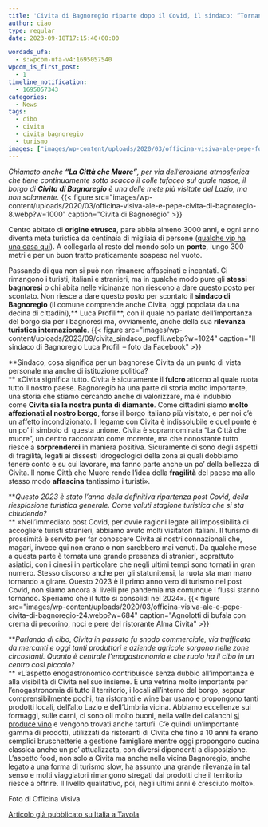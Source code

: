 ```yaml
---
title: 'Civita di Bagnoregio riparte dopo il Covid, il sindaco: “Tornano tanti turisti”'
author: ciao
type: regular
date: 2023-09-18T17:15:40+00:00

wordads_ufa:
  - s:wpcom-ufa-v4:1695057540
wpcom_is_first_post:
  - 1
timeline_notification:
  - 1695057343
categories:
  - News
tags:
  - cibo
  - civita
  - civita bagnoregio
  - turismo
images: ["images/wp-content/uploads/2020/03/officina-visiva-ale-pepe-foto-civita-bagnoregio-alba-1.webp"]
---
```

_Chiamato anche **“La Città che Muore”**, per via dell’erosione atmosferica che tiene continuamente sotto scacco il colle tufaceo sul quale nasce, il borgo di **Civita di Bagnoregio** è una delle mete più visitate del Lazio, ma non solamente._ 
{{< figure src="images/wp-content/uploads/2020/03/officina-visiva-ale-e-pepe-civita-di-bagnoregio-8.webp?w=1000" caption="Civita di Bagnoregio" >}}
 

Centro abitato di **origine etrusca**, pare abbia almeno 3000 anni, e ogni anno diventa meta turistica da centinaia di migliaia di persone (<a rel="noreferrer noopener" href="https://www.italiaatavola.net/attualita-mercato/2023/8/9/italia-vip-jordan-de-niro-douglas-harry-styles-chi-sceglie-bel-paese/98663/" target="_blank">qualche vip ha una casa qui</a>). A collegarla al resto del mondo solo un **ponte**, lungo 300 metri e per un buon tratto praticamente sospeso nel vuoto.

Passando di qua non si può non rimanere affascinati e incantati. Ci rimangono i turisti, italiani e stranieri, ma in qualche modo pure gli **stessi bagnoresi** o chi abita nelle vicinanze non riescono a dare questo posto per scontato. Non riesce a dare questo posto per scontato il **sindaco di Bagnoregio** (il comune comprende anche Civita, oggi popolata da una decina di cittadini),** Luca Profili**, con il quale ho parlato dell’importanza del borgo sia per i bagnoresi ma, ovviamente, anche della sua **rilevanza turistica internazionale**.
{{< figure src="images/wp-content/uploads/2023/09/civita_sindaco_profili.webp?w=1024" caption="Il sindaco di Bagnoregio Luca Profili &#8211; foto da Facebook" >}}
 

**Sindaco, cosa significa per un bagnorese Civita da un punto di vista personale ma anche di istituzione politica?  
** «Civita significa tutto. Civita è sicuramente il **fulcro** attorno al quale ruota tutto il nostro paese. Bagnoregio ha una parte di storia molto importante, una storia che stiamo cercando anche di valorizzare, ma è indubbio come **Civita sia la nostra punta di diamante**. Come cittadini siamo **molto affezionati al nostro borgo**, forse il borgo italiano più visitato, e per noi c’è un affetto incondizionato. Il legame con Civita è indissolubile e quel ponte è un po’ il simbolo di questa unione. Civita è soprannominata “La Città che muore”, un centro raccontato come morente, ma che nonostante tutto riesce a **sorprenderci** in maniera positiva. Sicuramente ci sono degli aspetti di fragilità, legati ai dissesti idrogeologici della zona ai quali dobbiamo tenere conto e su cui lavorare, ma fanno parte anche un po’ della bellezza di Civita. Il nome Città che Muore rende l’idea della **fragilità** del paese ma allo stesso modo **affascina** tantissimo i turisti».

**_Questo 2023 è stato l’anno della definitiva ripartenza post Covid, della riesplosione turistica generale. Come valuti stagione turistica che si sta chiudendo?_  
** «Nell’immediato post Covid, per ovvie ragioni legate all’impossibilità di accogliere turisti stranieri, abbiamo avuto molti visitatori italiani. Il turismo di prossimità è servito per far conoscere Civita ai nostri connazionali che, magari, invece qui non erano o non sarebbero mai venuti. Da qualche mese a questa parte è tornata una grande presenza di stranieri, soprattuto asiatici, con i cinesi in particolare che negli ultimi tempi sono tornati in gran numero. Stesso discorso anche per gli statunitensi, la ruota sta man mano tornando a girare. Questo 2023 è il primo anno vero di turismo nel post Covid, non siamo ancora ai livelli pre pandemia ma comunque i flussi stanno tornando. Speriamo che il tutto si consolidi nel 2024».
{{< figure src="images/wp-content/uploads/2020/03/officina-visiva-ale-e-pepe-civita-di-bagnoregio-24.webp?w=684" caption="Agnolotti di bufala con crema di pecorino, noci e pere del ristorante Alma Civita" >}}
 

**_Parlando di cibo, Civita in passato fu snodo commerciale, via trafficata da mercanti e oggi tanti produttori e aziende agricole sorgono nelle zone circostanti. Quanto è centrale l’enogastronomia e che ruolo ha il cibo in un centro così piccolo?_  
** «L’aspetto enogastronomico contribuisce senza dubbio all’importanza e alla visibilità di Civita nel suo insieme. È una vetrina molto importante per l’enogastronomia di tutto il territorio, i locali all’interno del borgo, seppur comprensibilmente pochi, tra ristoranti e wine bar usano e propongono tanti prodotti locali, dell’alto Lazio e dell’Umbria vicina. Abbiamo eccellenze sui formaggi, sulle carni, ci sono oli molto buoni, nella valle dei calanchi <a rel="noreferrer noopener" href="https://www.italiaatavola.net/attualita-mercato/2023/8/5/sergio-mottura-piemontese-diventato-re-grechetto-centro-italia/98544/" target="_blank">si produce vino</a> e vengono trovati anche tartufi. C’è quindi un’importante gamma di prodotti, utilizzati da ristoranti di Civita che fino a 10 anni fa erano semplici bruschetterie a gestione famigliare mentre oggi propongono cucina classica anche un po’ attualizzata, con diversi dipendenti a disposizione. L’aspetto food, non solo a Civita ma anche nella vicina Bagnoregio, anche legato a una forma di turismo slow, ha assunto una grande rilevanza in tal senso e molti viaggiatori rimangono stregati dai prodotti che il territorio riesce a offrire. Il livello qualitativo, poi, negli ultimi anni è cresciuto molto». 

Foto di Officina Visiva

<a href="https://www.italiaatavola.net/attualita-mercato/2023/9/9/civita-di-bagnoregio-riecco-tanti-turisti-torniamo-livelli-pre-covid/99286/" target="_blank" rel="noreferrer noopener">Articolo già pubblicato su Italia a Tavola </a>